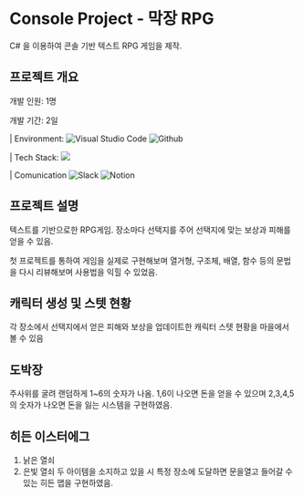 # Console Project - 막장 RPG
C# 을 이용하여 콘솔 기반 텍스트 RPG 게임을 제작.


## 프로젝트 개요

개발 인원: 1명

개발 기간: 2일


| Environment:
![Visual Studio Code](https://img.shields.io/badge/Visual%20Studio%20Code-007ACC?style=for-the-badge&logo=Visual%20Studio%20Code&logoColor=white)
![Github](https://img.shields.io/badge/GitHub-181717?style=for-the-badge&logo=GitHub&logoColor=white)

| Tech Stack:
<img src="https://img.shields.io/badge/c%23-%23239120.svg?style=for-the-badge&logo=c-sharp&logoColor=white">

| Comunication
![Slack](https://img.shields.io/badge/Slack-4A154B?style=for-the-badge&logo=Slack&logoColor=white)
![Notion](https://img.shields.io/badge/Notion-000000?style=for-the-badge&logo=Notion&logoColor=white)



## 프로젝트 설명
텍스트를 기반으로한 RPG게임.
장소마다 선택지를 주어 선택지에 맞는 보상과 피해를 얻을 수 있음.

첫 프로젝트를 통하여 게임을 실제로 구현해보며 열거형, 구조체, 배열, 함수 등의 문법을 다시 리뷰해보며 사용법을 익힐 수 있었음.

## 캐릭터 생성 및 스텟 현황
각 장소에서 선택지에서 얻은 피해와 보상을 업데이트한 캐릭터 스텟 현황을 마을에서 볼 수 있음

## 도박장 
주사위를 굴려 랜덤하게 1~6의 숫자가 나옴.
1,6이 나오면 돈을 얻을 수 있으며 2,3,4,5의 숫자가 나오면 돈을 잃는 시스템을 구현하였음.

## 히든 이스터에그
1. 낡은 열쇠
2. 은빛 열쇠
   두 아이템을 소지하고 있을 시 특정 장소에 도달하면 문을열고 들어갈 수 있는 히든 맵을 구현하였음.

